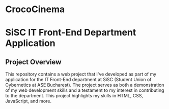 # CrocoCinema

# SiSC IT Front-End Department Application

## Project Overview

This repository contains a web project that I've developed as part of my application for the IT Front-End department at SiSC (Student Union of Cybernetics at ASE Bucharest). The project serves as both a demonstration of my web development skills and a testament to my interest in contributing to the department. This project highlights my skills in HTML, CSS, JavaScript, and more.
